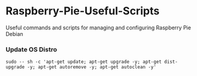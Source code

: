 # Raspberry-Pie-Useful-Scripts
Useful commands and scripts for managing and configuring Raspberry Pie Debian

### Update OS Distro
```
sudo -- sh -c 'apt-get update; apt-get upgrade -y; apt-get dist-upgrade -y; apt-get autoremove -y; apt-get autoclean -y'
```
